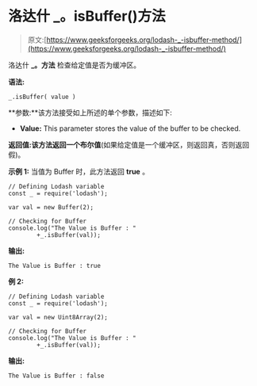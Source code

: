 # 洛达什 _。isBuffer()方法

> 原文:[https://www.geeksforgeeks.org/lodash-_-isbuffer-method/](https://www.geeksforgeeks.org/lodash-_-isbuffer-method/)

洛达什 **_。方法** 检查给定值是否为缓冲区。

**语法:**

```
_.isBuffer( value )
```

**参数:**该方法接受如上所述的单个参数，描述如下:

*   **Value:** This parameter stores the value of the buffer to be checked.

**返回值:**该方法返回一个**布尔值**(如果给定值是一个缓冲区，则返回真，否则返回假)。

**示例 1:** 当值为 Buffer 时，此方法返回 **true** 。

```
// Defining Lodash variable
const _ = require('lodash'); 

var val = new Buffer(2);

// Checking for Buffer
console.log("The Value is Buffer : " 
        +_.isBuffer(val));
```

**输出:**

```
The Value is Buffer : true

```

**例 2:**

```
// Defining Lodash variable
const _ = require('lodash'); 

var val = new Uint8Array(2);

// Checking for Buffer
console.log("The Value is Buffer : " 
        +_.isBuffer(val));
```

**输出:**

```
The Value is Buffer : false

```